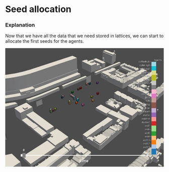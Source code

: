 # Seed allocation

### Explanation 

Now that we have all the data that we need stored in lattices, we can start to allocate the first seeds for the agents.

![Title](../../../img/seed_allocation.jpg)